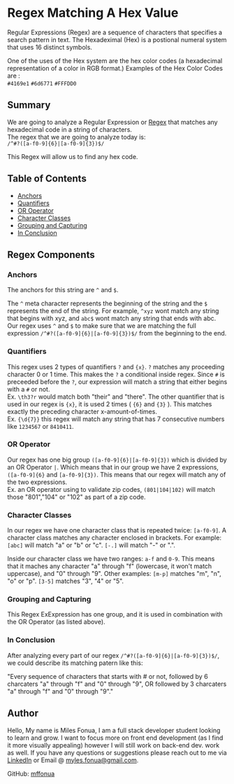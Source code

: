 # Regex Matching A Hex Value
Regular Expressions (Regex) are a sequence of characters that specifies a search pattern in text.
The Hexadeximal (Hex) is a postional numeral system that uses 16 distinct symbols. 

One of the uses of the Hex system are the hex color codes (a hexadecimal representation of a color in RGB format.)
Examples of the Hex Color Codes are : <br>
`#4169e1`
`#6d6771`
`#FFFDD0` 


## Summary

We are going to analyze a Regular Expression or [Regex](https://en.wikipedia.org/wiki/Regular_expression) that matches any hexadecimal code in a string of characters. <br>
The regex that we are going to analyze today is: <br>
`/^#?([a-f0-9]{6}|[a-f0-9]{3})$/`

This Regex will allow us to find any hex code.


## Table of Contents

- [Anchors](#anchors)
- [Quantifiers](#quantifiers)
- [OR Operator](#or-operator)
- [Character Classes](#character-classes)
- [Grouping and Capturing](#grouping-and-capturing)
- [In Conclusion](#In-Conclusion)



## Regex Components
### Anchors
The anchors for this string are `^` and `$`.

The `^` meta character represents the beginning of the string and the `$` represents the end of the string. 
For example, `^xyz` wont match any string that begins with xyz, and `abc$` wont match any string that ends with abc. Our regex uses `^` and `$` to make sure that we are matching the full expression `/^#?([a-f0-9]{6}|[a-f0-9]{3})$/` from the beginning to the end.

### Quantifiers
This regex uses 2 types of quantifiers `?` and `{x}`.
`?` matches any proceeding character 0 or 1 time. This makes the `?` a conditional inside regex. Since `#` is preceeded before the `?`, our expression will match a string that either begins with a `#` or not. <br>
Ex. `\th3?r` would match both "their" and "there".
The other quantifier that is used in our regex is `{x}`, it is used 2 times ( `{6}` and `{3}` ). This matches exactly the preceding character x-amount-of-times. <br>
Ex. `{\d{7}}` this regex will match any string that has 7 consecutive numbers like `1234567` or `8410411`.
### OR Operator
 Our regex has one big group `([a-f0-9]{6}|[a-f0-9]{3})` which is divided by an OR Operator `|`. Which means that in our group we have 2 expressions, `([a-f0-9]{6}` and 
 `[a-f0-9]{3})`. This means that our regex will match any of the two expressions. <br>
Ex. an OR operator using to validate zip codes, `(801|104|102)` will match those "801","104" or "102" as part of a zip code.
### Character Classes
In our regex we have one character class that is repeated twice: `[a-f0-9]`. A character class matches any character enclosed in brackets. For example: `[abc]` will match "a" or "b" or "c". `[-.]` will match "-" or ".". 

Inside our character class we have two ranges: `a-f` and `0-9`. This means that it maches any character "a" through "f" (lowercase, it won't match uppercase), and "0" through "9".  Other examples: `[m-p]` matches "m", "n", "o" or "p". `[3-5]` matches "3", "4" or "5".

### Grouping and Capturing
This Regex ExExpression has one group, and it is used in combination with the OR Operator (as listed above).

### In Conclusion
After analyzing every part of our regex `/^#?([a-f0-9]{6}|[a-f0-9]{3})$/`, we could describe its matching patern like this:

"Every sequence of characters that starts with # or not, followed by 6 charcaters "a" through "f" and "0" through "9", OR followed by 3 charcaters "a" through "f" and "0" through "9"."
## Author

Hello, My name is Miles Fonua, I am a full stack developer student looking to learn and grow. I want to focus more on front end development (as I find it more visually appealing) however I will still work on back-end dev. work as well. If you have any questions or suggestions please reach out to me via [LinkedIn](https://www.linkedin.com/in/miles-fonua-24b791237/) or Email @ <a href="mailto:myles.fonua@gmail.com">myles.fonua@gmail.com</a>.

GitHub: [mffonua](https://github.com/mffonua)